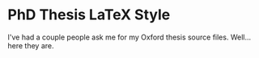 PhD Thesis LaTeX Style
======================

I've had a couple people ask me for my Oxford thesis source files. Well... here they are.
